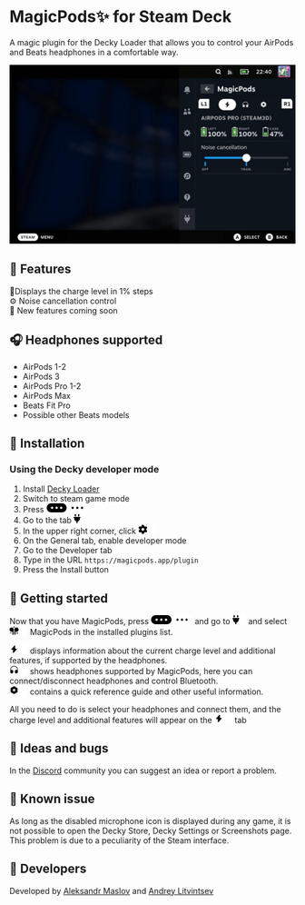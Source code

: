 # MagicPods✨ for Steam Deck

A magic plugin for the Decky Loader that allows you to control your AirPods and Beats headphones in a comfortable way.

![](./docs/images/screenshot-1.png)

## 🎨 Features

🔋Displays the charge level in 1% steps  
⚙️ Noise cancellation control  
🎉 New features coming soon  

## 🎧 Headphones supported

- AirPods 1-2
- AirPods 3
- AirPods Pro 1-2
- AirPods Max
- Beats Fit Pro
- Possible other Beats models

## 💾 Installation

### Using the Decky developer mode

1. Install [Decky Loader](https://github.com/SteamDeckHomebrew/decky-loader/tree/main?tab=readme-ov-file#-installation)
2. Switch to steam game mode
3. Press <img src="./docs/images/dark/qam.svg#gh-light-mode-only" height=16><img src="./docs/images/light/qam.svg#gh-dark-mode-only" height=16>
4. Go to the tab <img src="./docs/images/dark/plug.svg#gh-light-mode-only" height=16><img src="./docs/images/light/plug.svg#gh-dark-mode-only" height=16>
5. In the upper right corner, click <img src="./docs/images/dark/gear.svg#gh-light-mode-only" height=16><img src="./docs/images/light/gear.svg#gh-dark-mode-only" height=16>
6. On the General tab, enable developer mode
7. Go to the Developer tab
8. Type in the URL `https://magicpods.app/plugin`
9. Press the Install button

## 🚀 Getting started

Now that you have MagicPods, press <img src="./docs/images/dark/qam.svg#gh-light-mode-only" height=16><img src="./docs/images/light/qam.svg#gh-dark-mode-only" height=16> and go to <img src="./docs/images/dark/plug.svg#gh-light-mode-only" height=16><img src="./docs/images/light/plug.svg#gh-dark-mode-only" height=16> and select <img src="./docs/images/dark/mp.svg#gh-light-mode-only" height=16><img src="./docs/images/light/mp.svg#gh-dark-mode-only" height=16> MagicPods in the installed plugins list.

<img src="./docs/images/dark/mp-charge.svg#gh-light-mode-only" height=16><img src="./docs/images/light/mp-charge.svg#gh-dark-mode-only" height=16> displays information about the current charge level and additional features, if supported by the headphones.  
<img src="./docs/images/dark/mp-hd.svg#gh-light-mode-only" height=16><img src="./docs/images/light/mp-hd.svg#gh-dark-mode-only" height=16> shows headphones supported by MagicPods, here you can connect/disconnect headphones and control Bluetooth.  
<img src="./docs/images/dark/mp-sett.svg#gh-light-mode-only" height=16><img src="./docs/images/light/mp-sett.svg#gh-dark-mode-only" height=16> contains a quick reference guide and other useful information.  

All you need to do is select your headphones and connect them, and the charge level and additional features will appear on the <img src="./docs/images/dark/mp-charge.svg#gh-light-mode-only" height=16><img src="./docs/images/light/mp-charge.svg#gh-dark-mode-only" height=16> tab


## 🧪 Ideas and bugs

In the [Discord](https://discord.com/invite/UyY4PY768V) community you can suggest an idea or report a problem.

## 🩼 Known issue

As long as the disabled microphone icon is displayed during any game, it is not possible to open the Decky Store, Decky Settings or Screenshots page. This problem is due to a peculiarity of the Steam interface.

## 💖 Developers

Developed by [Aleksandr Maslov](https://github.com/steam3d/) and [Andrey Litvintsev](https://github.com/andreylitvintsev)